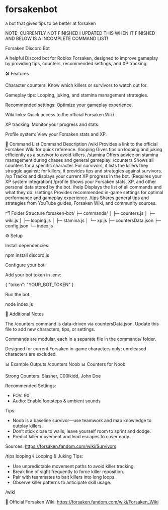 # forsakenbot
a bot that gives tips to be better at forsaken

NOTE:  CURRENTLY NOT FINISHED I UPDATED THIS WHEN IT FINISHED AND BELOW IS A INCOMPLETE COMMAND LIST!


Forsaken Discord Bot

A helpful Discord bot for Roblox Forsaken, designed to improve gameplay by providing tips, counters, recommended settings, and XP tracking.

🛠 Features

Character counters: Know which killers or survivors to watch out for.

Gameplay tips: Looping, juking, and stamina management strategies.

Recommended settings: Optimize your gameplay experience.

Wiki links: Quick access to the official Forsaken Wiki.

XP tracking: Monitor your progress and stats.

Profile system: View your Forsaken stats and XP.

📜 Command List
Command	Description
/wiki	Provides a link to the official Forsaken Wiki for quick reference.
/looping	Gives tips on looping and juking efficiently as a survivor to avoid killers.
/stamina	Offers advice on stamina management during chases and general gameplay.
/counters <character>	Shows all counters for a specific character. For survivors, it lists the killers they struggle against; for killers, it provides tips and strategies against survivors.
/xp	Tracks and displays your current XP progress in the bot. (Requires your XP system integration)
/profile	Shows your Forsaken stats, XP, and other personal data stored by the bot.
/help	Displays the list of all commands and what they do.
/settings	Provides recommended in-game settings for optimal performance and gameplay experience.
/tips	Shares general tips and strategies from YouTube guides, Forsaken Wiki, and community sources.


🗂 Folder Structure
forsaken-bot/
├─ commands/
│  ├─ counters.js
│  ├─ wiki.js
│  ├─ looping.js
│  ├─ stamina.js
│  └─ xp.js
├─ countersData.json
├─ config.json
└─ index.js

⚙️ Setup

Install dependencies:

npm install discord.js


Configure your bot:

Add your bot token in .env:

{
  "token": "YOUR_BOT_TOKEN"
}


Run the bot:

node index.js




🔗 Additional Notes

The /counters command is data-driven via countersData.json. Update this file to add new characters, tips, or settings.

Commands are modular, each in a separate file in the commands/ folder.

Designed for current Forsaken in-game characters only; unreleased characters are excluded.



📊 Example Outputs
/counters Noob
📊 Counters for Noob

Strong Counters: Slasher, C00lkidd, John Doe

Recommended Settings:
- FOV: 90
- Audio: Enable footsteps & ambient sounds

Tips:
- Noob is a baseline survivor—use teamwork and map knowledge to outplay killers.
- Don’t stick close to walls; leave yourself room to sprint and dodge.
- Predict killer movement and lead escapes to cover early.

Sources:
<https://forsaken.fandom.com/wiki/Survivors>


/tips looping
🌀 Looping & Juking Tips:

- Use unpredictable movement paths to avoid killer tracking.
- Break line of sight frequently to force killer reposition.
- Pair with teammates to bait killers into long loops.
- Observe killer patterns to anticipate skill usage.


/wiki

📖 Official Forsaken Wiki: 
https://forsaken.fandom.com/wiki/Forsaken_Wiki
